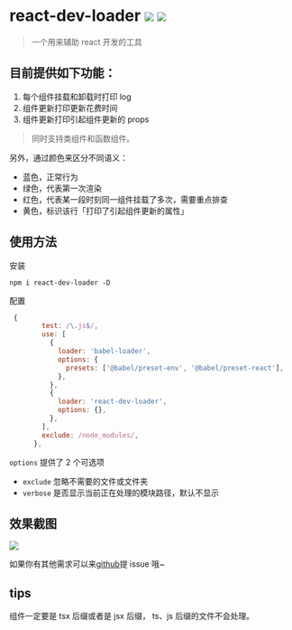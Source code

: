 # react-dev-loader ![](https://img.shields.io/badge/npm%20package-2.2.10-brightgreen) ![](https://img.shields.io/badge/webpack-loader-blue)

> 一个用来辅助 react 开发的工具

## 目前提供如下功能：

1. 每个组件挂载和卸载时打印 log
2. 组件更新打印更新花费时间
3. 组件更新打印引起组件更新的 props

> 同时支持类组件和函数组件。

另外，通过颜色来区分不同语义：

- 蓝色，正常行为
- 绿色，代表第一次渲染
- 红色，代表某一段时刻同一组件挂载了多次，需要重点排查
- 黄色，标识该行「打印了引起组件更新的属性」

## 使用方法

安装

```
npm i react-dev-loader -D
```

配置

```js
 {
        test: /\.js$/,
        use: [
          {
            loader: 'babel-loader',
            options: {
              presets: ['@babel/preset-env', '@babel/preset-react'],
            },
          },
          {
            loader: 'react-dev-loader',
            options: {},
          },
        ],
        exclude: /node_modules/,
      },
```

`options` 提供了 2 个可选项

- `exclude` 忽略不需要的文件或文件夹
- `verbose` 是否显示当前正在处理的模块路径，默认不显示

## 效果截图

![](http://assets.onlyadaydreamer.top/20210604-259294.png)

如果你有其他需求可以来[github](https://github.com/onlyadaydreamer/react-dev-loader)提 issue 哦~

## tips

组件一定要是 tsx 后缀或者是 jsx 后缀， ts、js 后缀的文件不会处理。
